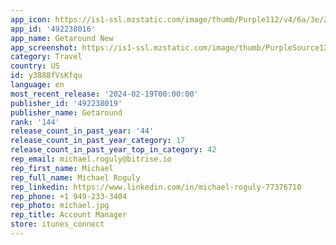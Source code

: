 ```yaml
---
app_icon: https://is1-ssl.mzstatic.com/image/thumb/Purple112/v4/6a/3e/28/6a3e287d-ddc1-473c-6201-fac9a6265bcc/AppIcon-0-0-1x_U007ephone-0-0-85-220.png/1024x1024bb.png
app_id: '492238016'
app_name: Getaround New
app_screenshot: https://is1-ssl.mzstatic.com/image/thumb/PurpleSource126/v4/3e/c5/ed/3ec5ed5c-c6c1-c94a-5016-f49f5dde1444/3ee1fa89-17c3-4ae6-a359-492055e59755_iPhone_12_Pro_Max_-_0_Full_Rollout.png/1284x2778bb.png
category: Travel
country: US
id: y3888fVsKfqu
language: en
most_recent_release: '2024-02-19T00:00:00'
publisher_id: '492238019'
publisher_name: Getaround
rank: '144'
release_count_in_past_year: '44'
release_count_in_past_year_category: 17
release_count_in_past_year_top_in_category: 42
rep_email: michael.roguly@bitrise.io
rep_first_name: Michael
rep_full_name: Michael Roguly
rep_linkedin: https://www.linkedin.com/in/michael-roguly-77376710
rep_phone: +1 949-233-3404
rep_photo: michael.jpg
rep_title: Account Manager
store: itunes_connect
---
```

